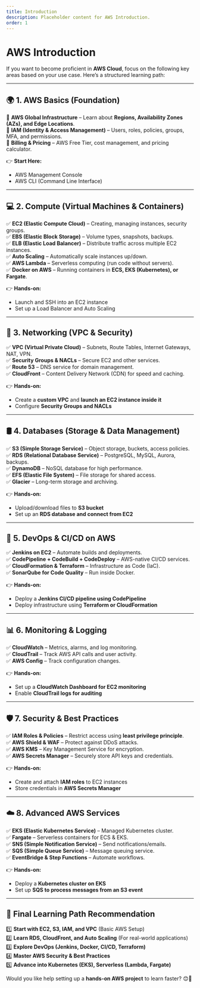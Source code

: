 ```yaml
---
title: Introduction
description: Placeholder content for AWS Introduction.
order: 1
---
```


# AWS Introduction

If you want to become proficient in **AWS Cloud**, focus on the following key areas based on your use case. Here’s a structured learning path:  

---

## **🌍 1. AWS Basics (Foundation)**
🔹 **AWS Global Infrastructure** – Learn about **Regions, Availability Zones (AZs), and Edge Locations**.  
🔹 **IAM (Identity & Access Management)** – Users, roles, policies, groups, MFA, and permissions.  
🔹 **Billing & Pricing** – AWS Free Tier, cost management, and pricing calculator.  

👉 **Start Here:**  
- AWS Management Console  
- AWS CLI (Command Line Interface)  

---

## **💻 2. Compute (Virtual Machines & Containers)**
✅ **EC2 (Elastic Compute Cloud)** – Creating, managing instances, security groups.  
✅ **EBS (Elastic Block Storage)** – Volume types, snapshots, backups.  
✅ **ELB (Elastic Load Balancer)** – Distribute traffic across multiple EC2 instances.  
✅ **Auto Scaling** – Automatically scale instances up/down.  
✅ **AWS Lambda** – Serverless computing (run code without servers).  
✅ **Docker on AWS** – Running containers in **ECS, EKS (Kubernetes), or Fargate**.  

👉 **Hands-on:**  
- Launch and SSH into an EC2 instance  
- Set up a Load Balancer and Auto Scaling  

---

## **📡 3. Networking (VPC & Security)**
✅ **VPC (Virtual Private Cloud)** – Subnets, Route Tables, Internet Gateways, NAT, VPN.  
✅ **Security Groups & NACLs** – Secure EC2 and other services.  
✅ **Route 53** – DNS service for domain management.  
✅ **CloudFront** – Content Delivery Network (CDN) for speed and caching.  

👉 **Hands-on:**  
- Create a **custom VPC** and **launch an EC2 instance inside it**  
- Configure **Security Groups and NACLs**  

---

## **🛢️ 4. Databases (Storage & Data Management)**
✅ **S3 (Simple Storage Service)** – Object storage, buckets, access policies.  
✅ **RDS (Relational Database Service)** – PostgreSQL, MySQL, Aurora, backups.  
✅ **DynamoDB** – NoSQL database for high performance.  
✅ **EFS (Elastic File System)** – File storage for shared access.  
✅ **Glacier** – Long-term storage and archiving.  

👉 **Hands-on:**  
- Upload/download files to **S3 bucket**  
- Set up an **RDS database and connect from EC2**  

---

## **🔧 5. DevOps & CI/CD on AWS**
✅ **Jenkins on EC2** – Automate builds and deployments.  
✅ **CodePipeline + CodeBuild + CodeDeploy** – AWS-native CI/CD services.  
✅ **CloudFormation & Terraform** – Infrastructure as Code (IaC).  
✅ **SonarQube for Code Quality** – Run inside Docker.  

👉 **Hands-on:**  
- Deploy a **Jenkins CI/CD pipeline using CodePipeline**  
- Deploy infrastructure using **Terraform or CloudFormation**  

---

## **📊 6. Monitoring & Logging**
✅ **CloudWatch** – Metrics, alarms, and log monitoring.  
✅ **CloudTrail** – Track AWS API calls and user activity.  
✅ **AWS Config** – Track configuration changes.  

👉 **Hands-on:**  
- Set up a **CloudWatch Dashboard for EC2 monitoring**  
- Enable **CloudTrail logs for auditing**  

---

## **🛡️ 7. Security & Best Practices**
✅ **IAM Roles & Policies** – Restrict access using **least privilege principle**.  
✅ **AWS Shield & WAF** – Protect against DDoS attacks.  
✅ **AWS KMS** – Key Management Service for encryption.  
✅ **AWS Secrets Manager** – Securely store API keys and credentials.  

👉 **Hands-on:**  
- Create and attach **IAM roles** to EC2 instances  
- Store credentials in **AWS Secrets Manager**  

---

## **☁️ 8. Advanced AWS Services**
✅ **EKS (Elastic Kubernetes Service)** – Managed Kubernetes cluster.  
✅ **Fargate** – Serverless containers for ECS & EKS.  
✅ **SNS (Simple Notification Service)** – Send notifications/emails.  
✅ **SQS (Simple Queue Service)** – Message queuing service.  
✅ **EventBridge & Step Functions** – Automate workflows.  

👉 **Hands-on:**  
- Deploy a **Kubernetes cluster on EKS**  
- Set up **SQS to process messages from an S3 event**  

---

## **🚀 Final Learning Path Recommendation**
1️⃣ **Start with EC2, S3, IAM, and VPC** (Basic AWS Setup)  
2️⃣ **Learn RDS, CloudFront, and Auto Scaling** (For real-world applications)  
3️⃣ **Explore DevOps (Jenkins, Docker, CI/CD, Terraform)**  
4️⃣ **Master AWS Security & Best Practices**  
5️⃣ **Advance into Kubernetes (EKS), Serverless (Lambda, Fargate)**  

Would you like help setting up a **hands-on AWS project** to learn faster? 😊🚀